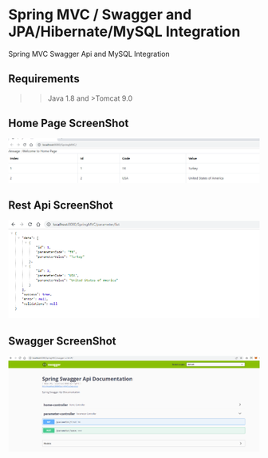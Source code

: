 # Spring MVC / Swagger and JPA/Hibernate/MySQL Integration
Spring MVC Swagger Api and MySQL Integration

## Requirements
> >Java 1.8 and >Tomcat 9.0

## Home Page ScreenShot
![Screenshot](https://github.com/OzgurAkinci/spring-mvc-swagger-and-mysql-integration/blob/main/home-page-ss.png?raw=true)

## Rest Api ScreenShot
![Screenshot](https://github.com/OzgurAkinci/spring-mvc-swagger-and-mysql-integration/blob/main/rest-api-ss.png?raw=true)

## Swagger ScreenShot
![Screenshot](https://github.com/OzgurAkinci/spring-mvc-swagger-and-mysql-integration/blob/main/swagger-ss.png?raw=true)
